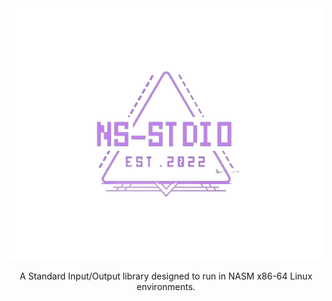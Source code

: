 <div align="center">
    <img src="./assets/stdio.png" alt="logo">
    <p>A Standard Input/Output library designed to run in NASM x86-64 Linux environments.<p>
</div>